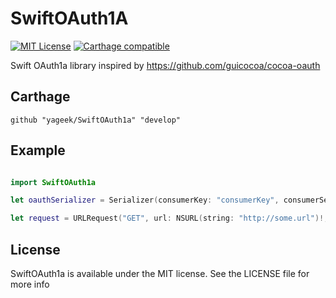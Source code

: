 # SwiftOAuth1A

[![MIT License](http://img.shields.io/badge/license-MIT-blue.svg?style=flat)](LICENSE)
[![Carthage compatible](https://img.shields.io/badge/Carthage-compatible-4BC51D.svg?style=flat)](https://github.com/Carthage/Carthage)

Swift OAuth1a library inspired by https://github.com/guicocoa/cocoa-oauth

## Carthage

`github "yageek/SwiftOAuth1a" "develop"`

## Example

```swift

import SwiftOAuth1a

let oauthSerializer = Serializer(consumerKey: "consumerKey", consumerSecret: "consumerSecret")

let request = URLRequest("GET", url: NSURL(string: "http://some.url")!, parameters: ["oauth_callback" :  "http://some.callback"])
```

## License

SwiftOAuth1a is available under the MIT license. See the LICENSE file for more info
